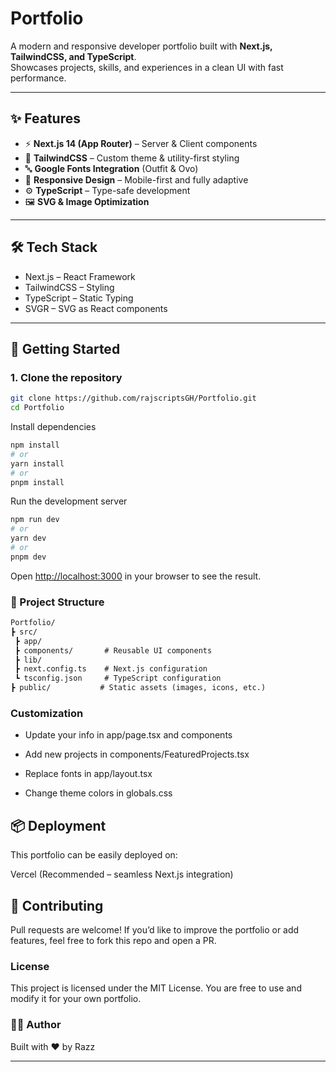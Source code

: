# Portfolio

A modern and responsive developer portfolio built with **Next.js, TailwindCSS, and TypeScript**.  
Showcases projects, skills, and experiences in a clean UI with fast performance.

---

## ✨ Features

- ⚡ **Next.js 14 (App Router)** – Server & Client components
- 🎨 **TailwindCSS** – Custom theme & utility-first styling
- 🔤 **Google Fonts Integration** (Outfit & Ovo)
- 📱 **Responsive Design** – Mobile-first and fully adaptive
- ⚙️ **TypeScript** – Type-safe development
- 🖼️ **SVG & Image Optimization**

---

## 🛠️ Tech Stack

- Next.js – React Framework
- TailwindCSS – Styling
- TypeScript – Static Typing
- SVGR – SVG as React components

---

## 🚀 Getting Started

### 1. Clone the repository

```bash
git clone https://github.com/rajscriptsGH/Portfolio.git
cd Portfolio
```

Install dependencies

```bash
npm install
# or
yarn install
# or
pnpm install
```

Run the development server

```bash
npm run dev
# or
yarn dev
# or
pnpm dev
```

Open <http://localhost:3000>
 in your browser to see the result.

### 📂 Project Structure

```md
Portfolio/
┣ src/
 ┣ app/
 ┣ components/       # Reusable UI components
 ┣ lib/
 ┣ next.config.ts    # Next.js configuration
 ┗ tsconfig.json     # TypeScript configuration
┣ public/           # Static assets (images, icons, etc.)
```

### Customization

- Update your info in app/page.tsx and components

- Add new projects in components/FeaturedProjects.tsx

- Replace fonts in app/layout.tsx

- Change theme colors in globals.css

## 📦 Deployment

This portfolio can be easily deployed on:

Vercel
 (Recommended – seamless Next.js integration)

## 🤝 Contributing

Pull requests are welcome! If you’d like to improve the portfolio or add features, feel free to fork this repo and open a PR.

### License

This project is licensed under the MIT License.
You are free to use and modify it for your own portfolio.

### 👨‍💻 Author

Built with ❤️ by Razz

---
